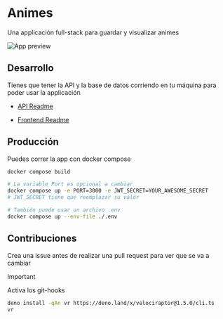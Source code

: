 # Animes

Una applicación full-stack para guardar y visualizar animes

![App preview](https://github.com/jbuendia1y/animes/assets/71197875/73650792-b9d8-43e5-bce4-4e10858e650e)

## Desarrollo

Tienes que tener la API y la base de datos corriendo en tu máquina para poder usar la applicación

- [API Readme](./api/README.md)

- [Frontend Readme](./frontend/README.md)

## Producción

Puedes correr la app con docker compose

```bash
docker compose build

# La variable Port es opcional a cambiar
docker compose up -e PORT=3000 -e JWT_SECRET=YOUR_AWESOME_SECRET
# JWT_SECRET tiene que reemplazar su valor

# También puede usar un archivo .env
docker compose up --env-file ./.env
```

## Contribuciones

Crea una issue antes de realizar una pull request para ver que se va a cambiar

> [!IMPORTANT]
> Activa los git-hooks
>
> ```bash
> deno install -qAn vr https://deno.land/x/velociraptor@1.5.0/cli.ts
> vr
> ```
